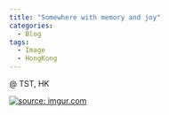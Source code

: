 ```yaml
---
title: "Somewhere with memory and joy"
categories:
  - Blog
tags:
  - Image
  - HongKong
---
```


@ TST, HK

<a href="https://imgur.com/UeNp1AY"><img src="https://i.imgur.com/UeNp1AY.jpg" title="source: imgur.com" /></a>

<script src="https://utteranc.es/client.js"
        repo="serendipityinlife/serendipityinlife.github.io"
        issue-term="pathname"
        theme="github-light"
        crossorigin="anonymous"
        async>
</script>

